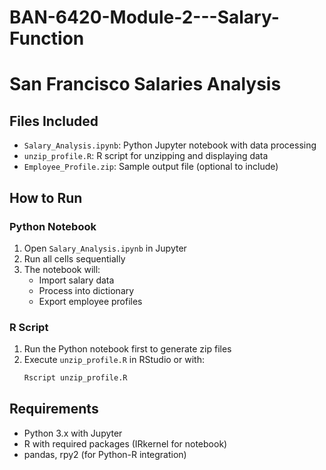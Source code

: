 # BAN-6420-Module-2---Salary-Function
# San Francisco Salaries Analysis

## Files Included
- `Salary_Analysis.ipynb`: Python Jupyter notebook with data processing
- `unzip_profile.R`: R script for unzipping and displaying data
- `Employee_Profile.zip`: Sample output file (optional to include)

## How to Run

### Python Notebook
1. Open `Salary_Analysis.ipynb` in Jupyter
2. Run all cells sequentially
3. The notebook will:
   - Import salary data
   - Process into dictionary
   - Export employee profiles

### R Script
1. Run the Python notebook first to generate zip files
2. Execute `unzip_profile.R` in RStudio or with:
   ```bash
   Rscript unzip_profile.R
   ```

## Requirements
- Python 3.x with Jupyter
- R with required packages (IRkernel for notebook)
- pandas, rpy2 (for Python-R integration)
